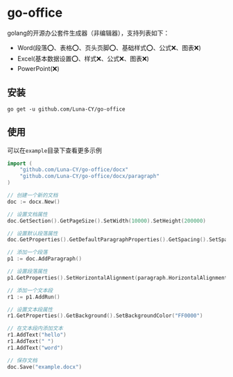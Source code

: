 # go-office

golang的开源办公套件生成器（非编辑器），支持列表如下：

- Word(段落:o:、表格:o:、页头页脚:o:、基础样式:o:、公式:x:、图表:x:)
- Excel(基本数据设置:o:、样式:x:、公式:x:、图表:x:)
- PowerPoint(:x:)

## 安装

`go get -u github.com/Luna-CY/go-office`

## 使用

可以在`example`目录下查看更多示例

```go
import (
    "github.com/Luna-CY/go-office/docx"
    "github.com/Luna-CY/go-office/docx/paragraph"
)

// 创建一个新的文档
doc := docx.New()

// 设置文档属性
doc.GetSection().GetPageSize().SetWidth(10000).SetHeight(200000)

// 设置默认段落属性
doc.GetProperties().GetDefaultParagraphProperties().GetSpacing().SetSpace(360)

// 添加一个段落
p1 := doc.AddParagraph()

// 设置段落属性
p1.GetProperties().SetHorizontalAlignment(paragraph.HorizontalAlignmentCenter)

// 添加一个文本段
r1 := p1.AddRun()

// 设置文本段属性
r1.GetProperties().GetBackground().SetBackgroundColor("FF0000")

// 在文本段内添加文本
r1.AddText("hello")
r1.AddText(" ")
r1.AddText("word")

// 保存文档
doc.Save("example.docx")
```

